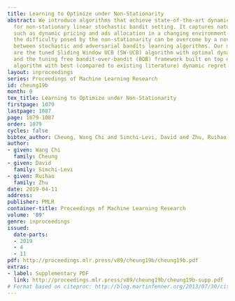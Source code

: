 ```yaml
---
title: Learning to Optimize under Non-Stationarity
abstract: We introduce algorithms that achieve state-of-the-art dynamic regret bounds
  for non-stationary linear stochastic bandit setting. It captures natural applications
  such as dynamic pricing and ads allocation in a changing environment. We show how
  the difficulty posed by the non-stationarity can be overcome by a novel marriage
  between stochastic and adversarial bandits learning algorithms. Our main contributions
  are the tuned Sliding Window UCB (SW-UCB) algorithm with optimal dynamic regret,
  and the tuning free bandit-over-bandit (BOB) framework built on top of the SW-UCB
  algorithm with best (compared to existing literature) dynamic regret.
layout: inproceedings
series: Proceedings of Machine Learning Research
id: cheung19b
month: 0
tex_title: Learning to Optimize under Non-Stationarity
firstpage: 1079
lastpage: 1087
page: 1079-1087
order: 1079
cycles: false
bibtex_author: Cheung, Wang Chi and Simchi-Levi, David and Zhu, Ruihao
author:
- given: Wang Chi
  family: Cheung
- given: David
  family: Simchi-Levi
- given: Ruihao
  family: Zhu
date: 2019-04-11
address: 
publisher: PMLR
container-title: Proceedings of Machine Learning Research
volume: '89'
genre: inproceedings
issued:
  date-parts:
  - 2019
  - 4
  - 11
pdf: http://proceedings.mlr.press/v89/cheung19b/cheung19b.pdf
extras:
- label: Supplementary PDF
  link: http://proceedings.mlr.press/v89/cheung19b/cheung19b-supp.pdf
# Format based on citeproc: http://blog.martinfenner.org/2013/07/30/citeproc-yaml-for-bibliographies/
---
```

